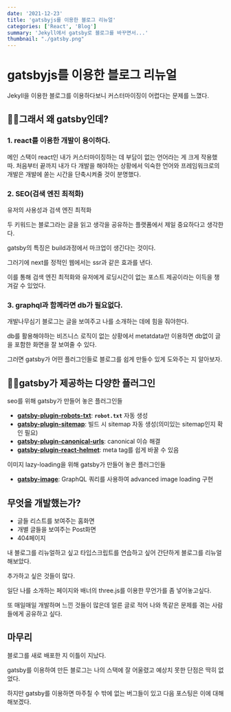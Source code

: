 ```yaml
---
date: '2021-12-23'
title: 'gatsbyjs를 이용한 블로그 리뉴얼'
categories: ['React', 'Blog']
summary: 'Jekyll에서 gatsby로 블로그를 바꾸면서...'
thumbnail: "./gatsby.png"
---
```



# gatsbyjs를 이용한 블로그 리뉴얼

Jekyll을 이용한 블로그를 이용하다보니 커스터마이징이 어렵다는 문제를 느꼈다.

## 🤷‍♂️그래서 왜 gatsby인데?

### 1. react를 이용한 개발이 용이하다.

메인 스택이 react인 내가 커스터마이징하는 데 부담이 없는 언어라는 게 크게 작용했따. 처음부터 끝까지 내가 다 개발을 해야하는 상황에서 익숙한 언어와 프레임워크로의 개발은 개발에 쏟는 시간을 단축시켜줄 것이 분명했다.

### 2. SEO(검색 엔진 최적화)

유저의 사용성과 검색 엔진 최적화 

두 키워드는 블로그라는 글을 읽고 생각을 공유하는 플랫폼에서 제일 중요하다고 생각한다.

gatsby의 특징은 build과정에서 마크업이 생긴다는 것이다.

그러기에 next를 정적인 웹에서는 ssr과 같은 효과를 낸다.

이를 통해 검색 엔진 최적화와 유저에게 로딩시간이 없는 포스트 제공이라는 이득을 챙겨갈 수 있었다.

### 3. graphql과 함께라면 db가 필요없다.

개발나무심기 블로그는 글을 보여주고 나를 소개하는 데에 힘을 줘야한다.

db를 활용해야하는 비즈니스 로직이 없는 상황에서 metatdata만 이용하면 db없이 글을 포함한 화면을 잘 보여줄 수 있다.

그러면 gatsby가 어떤 플러그인들로 블로그를 쉽게 만들수 있게 도와주는 지 알아보자.

## 🙋‍♂️gatsby가 제공하는 다양한 플러그인

seo를 위해 gatsby가 만들어 놓은 플러그인들

- **[gatsby-plugin-robots-txt](https://www.gatsbyjs.org/packages/gatsby-plugin-robots-txt/)**: **`robot.txt`** 자동 생성
- **[gatsby-plugin-sitemap](https://www.gatsbyjs.org/packages/gatsby-plugin-sitemap/)**: 빌드 시 sitemap 자동 생성(의미있는 sitemap인지 확인 필요)
- **[gatsby-plugin-canonical-urls](https://www.gatsbyjs.org/packages/gatsby-plugin-canonical-urls/)**: canonical 이슈 해결
- **[gatsby-plugin-react-helmet](https://www.gatsbyjs.org/packages/gatsby-plugin-react-helmet)**: meta tag를 쉽게 바꿀 수 있음

이미지 lazy-loading을 위해 gatsby가 만들어 놓은 플러그인들

- **[gatsby-image](https://www.gatsbyjs.org/packages/gatsby-image/)**: GraphQL 쿼리를 사용하여 advanced image loading 구현

## 무엇을 개발했는가?

- 글들 리스트를 보여주는 홈화면
- 개별 글들을 보여주는 Post화면
- 404페이지

내 블로그를 리뉴얼하고 싶고 타입스크립트를 연습하고 싶어 간단하게 블로그를 리뉴얼해보았다.

추가하고 싶은 것들이 많다.

일단 나를 소개하는 페이지와 배너의 three.js를 이용한 무언가를 좀 넣어놓고싶다.

또 매일매일 개발하며 느낀 것들이 많은데 얼른 글로 적어 나와 똑같은 문제를 겪는 사람들에게 공유하고 싶다.

## 마무리

블로그를 새로 배포한 지 이틀이 지났다. 

gatsby를 이용하여 만든 블로그는 나의 스택에 잘 어울렸고 예상치 못한 단점은 딱히 없었다.

하지만 gatsby를 이용하면 마주칠 수 밖에 없는 버그들이 있고 다음 포스팅은 이에 대해 해보겠다.